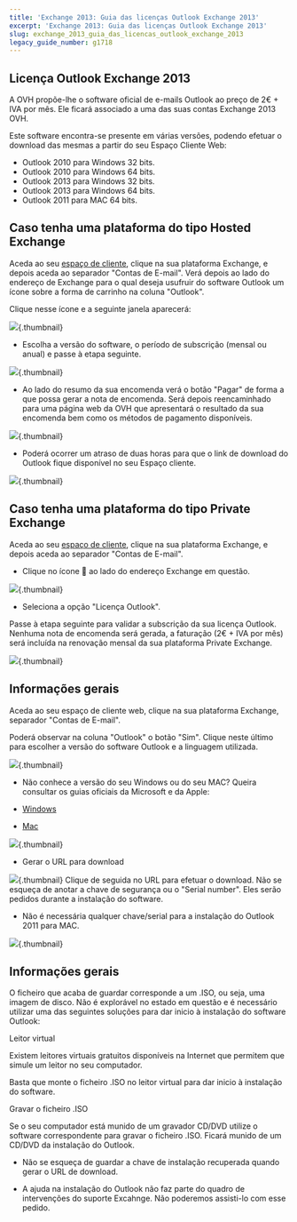 ```yaml
---
title: 'Exchange 2013: Guia das licenças Outlook Exchange 2013'
excerpt: 'Exchange 2013: Guia das licenças Outlook Exchange 2013'
slug: exchange_2013_guia_das_licencas_outlook_exchange_2013
legacy_guide_number: g1718
---
```



## Licença Outlook Exchange 2013
A OVH propõe-lhe o software oficial de e-mails Outlook ao preço de 2€ + IVA por mês. Ele ficará associado a uma das suas contas Exchange 2013 OVH.

Este software encontra-se presente em várias versões, podendo efetuar o download das mesmas a partir do seu Espaço Cliente Web:


- Outlook 2010 para Windows 32 bits.
- Outlook 2010 para Windows 64 bits.
- Outlook 2013 para Windows 32 bits.
- Outlook 2013 para Windows 64 bits.
- Outlook 2011 para MAC 64 bits.




## Caso tenha uma plataforma do tipo Hosted Exchange
Aceda ao seu [espaço de cliente](https://www.ovh.com/manager/web/login/), clique na sua plataforma Exchange, e depois aceda ao separador "Contas de E-mail".
Verá depois ao lado do endereço de Exchange para o qual deseja usufruir do software Outlook um ícone sobre a forma de carrinho na coluna "Outlook".

Clique nesse ícone e a seguinte janela aparecerá:

![](images/img_2558.jpg){.thumbnail}

- Escolha a versão do software, o período de subscrição (mensal ou anual) e passe à etapa seguinte.



![](images/img_2559.jpg){.thumbnail}

- Ao lado do resumo da sua encomenda verá o botão "Pagar" de forma a que possa gerar a nota de encomenda. Será depois reencaminhado para uma página web da OVH que apresentará o resultado da sua encomenda bem como os métodos de pagamento disponíveis.



![](images/img_2560.jpg){.thumbnail}

- Poderá ocorrer um atraso de duas horas para que o link de download do Outlook fique disponível no seu Espaço cliente.



![](images/img_2561.jpg){.thumbnail}


## Caso tenha uma plataforma do tipo Private Exchange
Aceda ao seu [espaço de cliente](https://www.ovh.com/manager/web/login/), clique na sua plataforma Exchange, e depois aceda ao separador "Contas de E-mail".

- Clique no ícone  ao lado do endereço Exchange em questão.



![](images/img_2562.jpg){.thumbnail}

- Seleciona a opção "Licença Outlook".

Passe à etapa seguinte para validar a subscrição da sua licença Outlook. Nenhuma nota de encomenda será gerada, a faturação (2€ + IVA por mês) será incluída na renovação mensal da sua plataforma Private Exchange.


![](images/img_2563.jpg){.thumbnail}


## Informações gerais
Aceda ao seu espaço de cliente web, clique na sua plataforma Exchange, separador "Contas de E-mail".

Poderá observar na coluna "Outlook" o botão "Sim".
Clique neste último para escolher a versão do software Outlook e a linguagem utilizada.

![](images/img_2567.jpg){.thumbnail}

- Não conhece a versão do seu Windows ou do seu MAC? Queira consultar os guias oficiais da Microsoft e da Apple:

- [Windows](http://windows.microsoft.com/pt-pt/windows/which-operating-system)
- [Mac](http://support.apple.com/pt-pt/HT1159)



![](images/img_2564.jpg){.thumbnail}

- Gerar o URL para download



![](images/img_2565.jpg){.thumbnail}
Clique de seguida no URL para efetuar o download. Não se esqueça de anotar a chave de segurança ou o "Serial number". Eles serão pedidos durante a instalação do software.


- Não é necessária qualquer chave/serial para a instalação do Outlook 2011 para MAC.



![](images/img_2566.jpg){.thumbnail}


## Informações gerais
O ficheiro que acaba de guardar corresponde a um .ISO, ou seja, uma imagem de disco. Não é explorável no estado em questão e é necessário utilizar uma das seguintes soluções para dar inicio à instalação do software Outlook:

Leitor virtual

Existem leitores virtuais gratuitos disponíveis na Internet que permitem que simule um leitor no seu computador.

Basta que monte o ficheiro .ISO no leitor virtual para dar inicio à instalação do software.

Gravar o ficheiro .ISO

Se o seu computador está munido de um gravador CD/DVD utilize o software correspondente para gravar o ficheiro .ISO. Ficará munido de um CD/DVD da instalação do Outlook.


- Não se esqueça de guardar a chave de instalação recuperada quando gerar o URL de download.



- A ajuda na instalação do Outlook não faz parte do quadro de intervenções do suporte Excahnge. Não poderemos assisti-lo com esse pedido.



